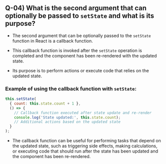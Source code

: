 ## Q-04) What is the second argument that can optionally be passed to `setState` and what is its purpose?

- The second argument that can be optionally passed to the `setState` function in React is a callback function.

- This callback function is invoked after the `setState` operation is completed and the component has been re-rendered with the updated state. 

- Its purpose is to perform actions or execute code that relies on the updated state.

### Example of using the callback function with `setState`:

```javascript
this.setState(
  { count: this.state.count + 1 },
  () => {
    // Callback function executed after state update and re-render
    console.log('State updated:', this.state.count);
    // Additional actions based on the updated state
  }
);
```

- The callback function can be useful for performing tasks that depend on the updated state, such as triggering side effects, making calculations, or executing code that should run after the state has been updated and the component has been re-rendered.